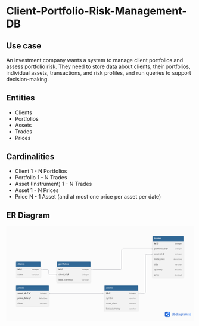 # Client-Portfolio-Risk-Management-DB

## Use case
An investment company wants a system to manage client portfolios and assess portfolio risk. 
They need to store data about clients, their portfolios, individual assets, transactions, and risk profiles, and run queries to support decision-making.

## Entities
- Clients
- Portfolios
- Assets
- Trades
- Prices

## Cardinalities
- Client 1 - N Portfolios 
- Portfolio 1 - N Trades
- Asset (Instrument) 1 - N Trades
- Asset 1 - N Prices
- Price N - 1 Asset (and at most one price per asset per date)

## ER Diagram

![ERD.png](ERD.png)